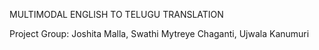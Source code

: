 MULTIMODAL ENGLISH TO TELUGU TRANSLATION

Project Group: Joshita Malla, Swathi Mytreye Chaganti, Ujwala Kanumuri 

